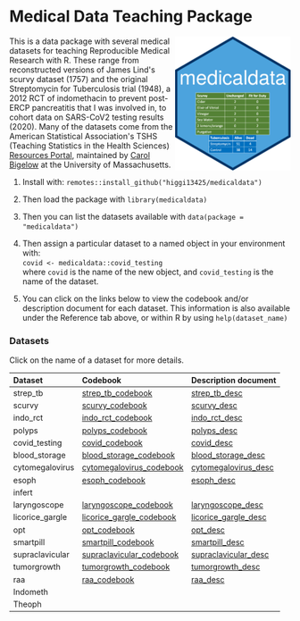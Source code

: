 # Medical Data Teaching Package

<img src='man/figures/hex-medicaldata.png' align="right" height="240">

This is a data package with several medical datasets for teaching Reproducible Medical Research with R. These range from reconstructed versions of James Lind's scurvy dataset (1757) and the original Streptomycin for Tuberculosis trial (1948), a 2012 RCT of indomethacin to prevent post-ERCP pancreatitis that I was involved in, to cohort data on SARS-CoV2 testing results (2020). Many of the datasets come from the American Statistical Association's TSHS (Teaching Statistics in the Health Sciences) [Resources Portal](https://www.causeweb.org/tshs/category/dataset/), maintained by [Carol Bigelow](https://www.umass.edu/sphhs/person/carol-bigelow) at the University of Massachusetts.

1. Install with: `remotes::install_github("higgi13425/medicaldata")`    

2. Then load the package with `library(medicaldata)`    
3. Then you can list the datasets available with `data(package = "medicaldata")`    

4. Then assign a particular dataset to a named object in your environment with: <br>
`covid <- medicaldata::covid_testing` <br>
where `covid` is the name of the new object,
and `covid_testing` is the name of the dataset.<br>

5. You can click on the links below to view the codebook and/or description document for each dataset. This information is also available under the Reference tab above, or within R by using `help(dataset_name)` <br>


### Datasets
Click on the name of a dataset for more details.

| Dataset         | Codebook                 | Description document          |
|:----------------|:-------------------------|:-------------------------|
|strep_tb|[strep_tb_codebook](https://raw.githubusercontent.com/higgi13425/medicaldata/master/man/codebooks/strep_tb_codebook.pdf)|[strep_tb_desc](https://raw.githubusercontent.com/higgi13425/medicaldata/master/man/description_docs/strep_tb_desc.pdf)|
|scurvy|[scurvy_codebook](https://higgi13425.github.io/medicaldata/man/codebooks/scurvy_codebook.pdf)|[scurvy_desc](https://higgi13425.github.io/medicaldata/man/description_docs/scurvy_desc.pdf)|
|indo_rct|[indo_rct_codebook](https://higgi13425.github.io/medicaldata/man/codebooks/indo_rct_codebook.pdf)|[indo_rct_desc](https://higgi13425.github.io/medicaldata/man/description_docs/indo_rct_desc.pdf)|
|polyps|[polyps_codebook](https://higgi13425.github.io/medicaldata/man/codebooks/polyps_codebook.pdf)|[polyps_desc](https://higgi13425.github.io/medicaldata/man/description_docs/polyps_desc.pdf)|
| covid_testing    | [covid_codebook](https://higgi13425.github.io/medicaldata/man/codebooks/covid_testing_codebook.pdf)     |[covid_desc](https://higgi13425.github.io/medicaldata/man/description_docs/covid_desc.pdf)  |
| blood_storage   | [blood_storage_codebook](https://www.causeweb.org/tshs/datasets/Blood%20Storage%20Data%20Dictionary.pdf)| [blood_storage_desc](https://www.causeweb.org/tshs/datasets/Blood%20Storage%20Dataset%20Introduction.pdf)   |
| cytomegalovirus | [cytomegalovirus_codebook](https://www.causeweb.org/tshs/datasets/Cytomegalovirus%20Data%20Dictionary.pdf)| [cytomegalovirus_desc](https://www.causeweb.org/tshs/datasets/Cytomegalovirus%20Dataset%20Introduction.pdf)  |
| esoph  |[esoph_codebook](https://higgi13425.github.io/medicaldata/man/codebooks/esoph_codebook.pdf) |  [esoph_desc](https://higgi13425.github.io/medicaldata/man/description_docs/esoph_desc.pdf) |
| infert          | |         |
| laryngoscope    |[laryngoscope_codebook](https://www.causeweb.org/tshs/datasets/Laryngoscope%20Data%20Dictionary.pdf)| [laryngoscope_desc](https://www.causeweb.org/tshs/datasets/Laryngoscope%20Dataset%20Introduction.pdf)  |
| licorice_gargle | [licorice_gargle_codebook](https://www.causeweb.org/tshs/datasets/Licorice%20Gargle%20Data%20Dictionary.pdf)| [licorice_gargle_desc](https://www.causeweb.org/tshs/datasets/Licorice%20Gargle%20Dataset%20Introduction.pdf) |
| opt             | [opt_codebook](https://www.causeweb.org/tshs/datasets/OPT_Data_Dictionary.pdf)| [opt_desc](https://www.causeweb.org/tshs/datasets/OPT_Dataset_Introduction.pdf)      |
| smartpill       | [smartpill_codebook](https://www.causeweb.org/tshs/datasets/Smart%20Pill%20Data%20Dictionary.pdf)| [smartpill_desc](https://www.causeweb.org/tshs/datasets/Smart%20Pill%20Dataset%20Introduction.pdf)     |
| supraclavicular | [supraclavicular_codebook](https://www.causeweb.org/tshs/datasets/Supraclavicular%20Data%20Dictionary.pdf)| [supraclavicular_desc](https://www.causeweb.org/tshs/datasets/Supraclavicular%20Dataset%20Introduction.pdf)    |
| tumorgrowth     | [tumorgrowth_codebook](https://www.causeweb.org/tshs/datasets/tumorgrowth_dictionary.pdf)| [tumorgrowth_desc](https://www.causeweb.org/tshs/datasets/tumorgrowth_introduction.pdf) |
| raa    | [raa_codebook](https://www.causeweb.org/tshs/datasets/RheumArth_Tx_AgeComparisons_Data%20Dictionary.pdf) |[raa_desc](https://www.causeweb.org/tshs/datasets/RheumArth_Tx_AgeComparisons_Dataset%20Introduction.pdf) |
| Indometh        |          |          |
| Theoph          |          |           |







